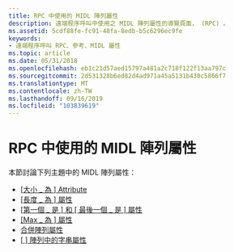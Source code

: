 ```yaml
---
title: RPC 中使用的 MIDL 陣列屬性
description: 遠端程序呼叫中使用之 MIDL 陣列屬性的導覽頁面， (RPC) 。
ms.assetid: 5cdf88fe-fc91-48fa-8edb-b5c6296ec9fe
keywords:
- 遠端程序呼叫 RPC、參考、MIDL 屬性
ms.topic: article
ms.date: 05/31/2018
ms.openlocfilehash: eb1c21d57aed15797a481a2c718f122f13aa797c
ms.sourcegitcommit: 2d531328b6ed82d4ad971a45a5131b430c5866f7
ms.translationtype: MT
ms.contentlocale: zh-TW
ms.lasthandoff: 09/16/2019
ms.locfileid: "103839619"
---
```

# <a name="midl-array-attributes-used-in-rpc"></a>RPC 中使用的 MIDL 陣列屬性

本節討論下列主題中的 MIDL 陣列屬性：

-   [\[大小 \_ 為 \] Attribute](the-size-is-attribute.md)
-   [\[長度 \_ 為 \] 屬性](the-length-is-attribute.md)
-   [\[第一個 \_ 是 \] 和 \[ 最後一個 \_ 是 \] 屬性](the-first-is-and-last-is-attributes.md)
-   [\[Max \_ 為 \] 屬性](the-max-is-attribute.md)
-   [合併陣列屬性](combining-array-attributes.md)
-   [\[ \] 陣列中的字串屬性](the-string-attribute-in-arrays.md)

 

 




